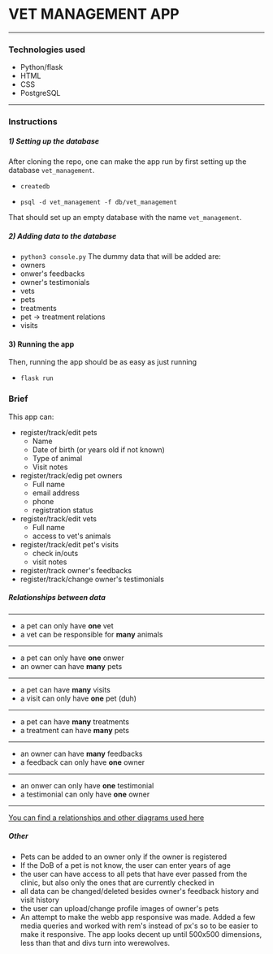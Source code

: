 # VET MANAGEMENT APP
* **
### Technologies used
* Python/flask
* HTML
* CSS
* PostgreSQL
* **
### Instructions
##### 1) Setting up the database
After cloning the repo, one can make the app run by first setting up the database ```vet_management```.
    
* ```createdb```
    
* ```psql -d vet_management -f db/vet_management```

That should set up an empty database with the name ```vet_management```.
##### 2) Adding data to the database
* ```python3 console.py```
The dummy data that will be added are:
* owners
* onwer's feedbacks
* owner's testimonials
* vets
* pets
* treatments
* pet -> treatment relations
* visits

#### 3) Running the app  
Then, running the app should be as easy as just running
* ```flask run```

### Brief
This app can:
* register/track/edit pets
    * Name
    * Date of birth (or years old if not known)
    * Type of animal
    * Visit notes
* register/track/edig pet owners
    * Full name
    * email address
    * phone
    * registration status
* register/track/edit vets
    * Full name
    * access to vet's animals
* register/track/edit pet's visits
    * check in/outs
    * visit notes
* register/track owner's feedbacks
* register/track/change owner's testimonials
##### Relationships between data
** *
* a pet can only have **one** vet
* a vet can be responsible for **many** animals
** *
* a pet can only have **one** onwer
* an owner can have **many** pets
* **
* a pet can have **many** visits 
* a visit can only have **one** pet (duh)
* **
* a pet can have **many** treatments
* a treatment can have **many** pets
* **
* an owner can have **many** feedbacks
* a feedback can only have **one** owner
* **
* an onwer can only have **one** testimonial
* a testimonial can only have **one** owner
* **
[You can find a relationships and other diagrams used here](https://github.com/NikTheGeek1/vet_management_app/tree/main/diagrams)

##### Other
* Pets can be added to an owner only if the owner is registered
* If the DoB of a pet is not know, the user can enter years of age
* the user can have access to all pets that have ever passed from the clinic, but also only the ones that are currently checked in
* all data can be changed/deleted besides owner's feedback history and visit history
* the user can upload/change profile images of owner's pets
* An attempt to make the webb app responsive was made. Added a few media queries and worked with rem's instead of px's so to be easier to make it responsive. The app looks decent up until 500x500 dimensions, less than that and divs turn into werewolves.
